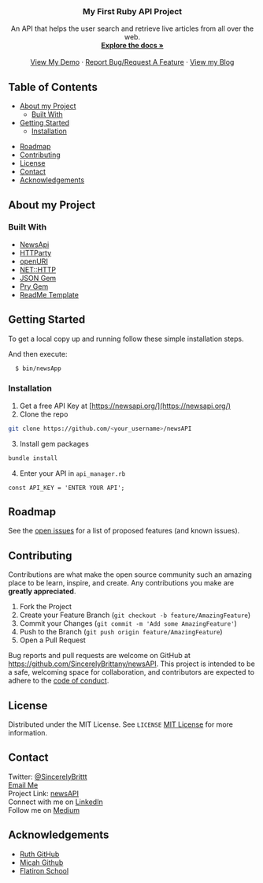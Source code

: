 
<!-- PROJECT LOGO -->
<br />
<p align="center">
  <a href="">
    <!-- <img src="images/logo.png" alt="Logo" width="80" height="80"> -->
  </a>

  <h3 align="center">My First Ruby API Project</h3>

  <p align="center">
    An API that helps the user search and retrieve live articles from all over the web.
    <br />
    <a href="https://newsapi.org/docs"><strong>Explore the docs »</strong></a>
    <br />
    <br />
    <a href="https://youtu.be/2MunZJC2wrY">View My Demo</a>
    ·
    <a href="https://github.com/SincerelyBrittany/newsAPI/issues">Report Bug/Request A Feature</a>
    ·
    <a href="https://medium.com/@sincerelybr/my-first-flatiron-project-94824e72e39b">View my Blog</a>
  </p>
</p>



<!-- TABLE OF CONTENTS -->
## Table of Contents

* [About my Project](#about-my-project)
  * [Built With](#built-with)
* [Getting Started](#getting-started)
  <!-- * [Prerequisites](#prerequisites) -->
  * [Installation](#installation)
<!-- * [Usage](#usage) -->
* [Roadmap](#roadmap)
* [Contributing](#contributing)
* [License](#license)
* [Contact](#contact)
* [Acknowledgements](#acknowledgements)



<!-- ABOUT THE PROJECT -->
## About my Project

<!-- [![Product Name Screen Shot][product-screenshot]](https://example.com) -->

<!-- There are many great README templates available on GitHub, however, I didn't find one that really suit my needs so I created this enhanced one. I want to create a README template so amazing that it'll be the last one you ever need.

Here's why:
* Your time should be focused on creating something amazing. A project that solves a problem and helps others
* You shouldn't be doing the same tasks over and over like creating a README from scratch
* You should element DRY principles to the rest of your life :smile:

Of course, no one template will serve all projects since your needs may be different. So I'll be adding more in the near future. You may also suggest changes by forking this repo and creating a pull request or opening an issue.

A list of commonly used resources that I find helpful are listed in the acknowledgements. -->

### Built With

* [NewsApi](https://newsapi.org/)
* [HTTParty](https://github.com/jnunemaker/httparty)
* [openURI](https://ruby-doc.org/stdlib-2.5.1/libdoc/open-uri/rdoc/OpenURI.html)
* [NET::HTTP](https://ruby-doc.org/stdlib-2.7.0/libdoc/net/http/rdoc/Net/HTTP.html)
* [JSON Gem](https://rubygems.org/gems/json)
* [Pry Gem](https://rubygems.org/gems/pry/versions/0.10.3)
* [ReadMe Template](https://github.com/othneildrew/Best-README-Template#about-the-project)


<!-- GETTING STARTED -->
## Getting Started

To get a local copy up and running follow these simple installation steps.

And then execute:

```sh
  $ bin/newsApp
```

<!-- ### Prerequisites

This is an example of how to list things you need to use the software and how to install them.

And then execute:
  $ bundle install -->


### Installation

1. Get a free API Key at [https://newsapi.org/](https://newsapi.org/)
2. Clone the repo
```sh
git clone https://github.com/<your_username>/newsAPI
```
3. Install gem packages
```sh
bundle install
```
4. Enter your API in `api_manager.rb`
```RB
const API_KEY = 'ENTER YOUR API';
```


<!-- USAGE EXAMPLES -->
<!-- ## Usage -->

<!-- Use this space to show useful examples of how a project can be used. Additional screenshots, code examples and demos work well in this space. You may also link to more resources.

_For more examples, please refer to the [Documentation](https://example.com)_ -->


<!-- ROADMAP -->
## Roadmap

See the [open issues](https://github.com/SincerelyBrittany/newsAPI/issues) for a list of proposed features (and known issues).

<!-- CONTRIBUTING -->
## Contributing

Contributions are what make the open source community such an amazing place to be learn, inspire, and create. Any contributions you make are **greatly appreciated**.

1. Fork the Project
2. Create your Feature Branch (`git checkout -b feature/AmazingFeature`)
3. Commit your Changes (`git commit -m 'Add some AmazingFeature'`)
4. Push to the Branch (`git push origin feature/AmazingFeature`)
5. Open a Pull Request

Bug reports and pull requests are welcome on GitHub at https://github.com/SincerelyBrittany/newsAPI. This project is intended to be a safe, welcoming space for collaboration, and contributors are expected to adhere to the [code of conduct](https://github.com/SincerelyBrittany/template/blob/master/CODE_OF_CONDUCT.md).


<!-- LICENSE -->
## License

Distributed under the MIT License. See `LICENSE` [MIT License](https://opensource.org/licenses/MIT) for more information.

<!-- CONTACT -->
## Contact

Twitter: [@SincerelyBrittt](https://twitter.com/SincerelyBrittt)
<br>
[Email Me](sincerelybr@gmail.com)
<br>
Project Link: [newsAPI](https://github.com/SincerelyBrittany/newsAPI)
<br>
Connect with me on [LinkedIn](https://www.linkedin.com/in/sincerelybrittany/)
<br>
Follow me on [Medium](https://medium.com/@sincerelybr)

<!-- ACKNOWLEDGEMENTS -->
## Acknowledgements
* [Ruth GitHub](https://github.com/Rkebede)
* [Micah Github](https://github.com/micahshute)
* [Flatiron School](https://flatironschool.com/)
